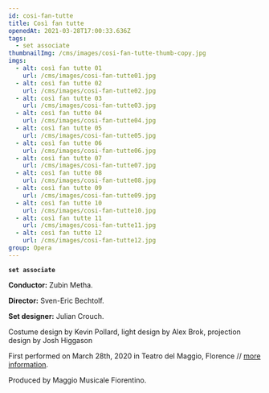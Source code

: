 ```yaml
---
id: cosi-fan-tutte
title: Così fan tutte
openedAt: 2021-03-28T17:00:33.636Z
tags:
  - set associate
thumbnailImg: /cms/images/cosi-fan-tutte-thumb-copy.jpg
imgs:
  - alt: così fan tutte 01
    url: /cms/images/cosi-fan-tutte01.jpg
  - alt: così fan tutte 02
    url: /cms/images/cosi-fan-tutte02.jpg
  - alt: così fan tutte 03
    url: /cms/images/cosi-fan-tutte03.jpg
  - alt: così fan tutte 04
    url: /cms/images/cosi-fan-tutte04.jpg
  - alt: così fan tutte 05
    url: /cms/images/cosi-fan-tutte05.jpg
  - alt: così fan tutte 06
    url: /cms/images/cosi-fan-tutte06.jpg
  - alt: così fan tutte 07
    url: /cms/images/cosi-fan-tutte07.jpg
  - alt: così fan tutte 08
    url: /cms/images/cosi-fan-tutte08.jpg
  - alt: così fan tutte 09
    url: /cms/images/cosi-fan-tutte09.jpg
  - alt: così fan tutte 10
    url: /cms/images/cosi-fan-tutte10.jpg
  - alt: così fan tutte 11
    url: /cms/images/cosi-fan-tutte11.jpg
  - alt: così fan tutte 12
    url: /cms/images/cosi-fan-tutte12.jpg
group: Opera
---
```

**`set associate`**

**Conductor:** Zubin Metha.

**Director:** Sven-Eric Bechtolf.

**Set designer:** Julian Crouch.

Costume design by Kevin Pollard, light design by Alex Brok, projection design by Josh Higgason

First performed on March 28th, 2020 in Teatro del Maggio, Florence // [more information](https://www.maggiofiorentino.com/en/events/24077/).

Produced by Maggio Musicale Fiorentino.
